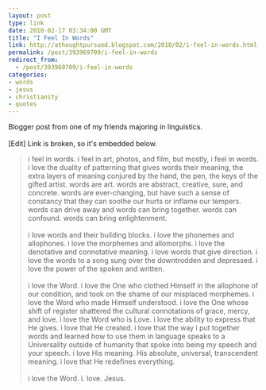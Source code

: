```yaml
---
layout: post
type: link
date: 2010-02-17 03:34:00 GMT
title: "I Feel In Words"
link: http://athoughtpursued.blogspot.com/2010/02/i-feel-in-words.html
permalink: /post/393969709/i-feel-in-words
redirect_from: 
  - /post/393969709/i-feel-in-words
categories:
- words
- jesus
- christianity
- quotes
---
```

Blogger post from one of my friends majoring in linguistics.<br>
<br>
[Edit] Link is broken, so it's embedded below.

<blockquote>i feel in words.  i feel in art, photos, and film, but mostly, i feel in words.  i love the duality of patterning that gives words their meaning, the extra layers of meaning conjured by the hand, the pen, the keys of the gifted artist.  words are art.  words are abstract, creative, sure, and concrete.  words are ever-changing, but have such a sense of constancy that they can soothe our hurts or inflame our tempers.  words can drive away and words can bring together. words can confound.  words can bring enlightenment.<br><br>
i love words and their building blocks.  i love the phonemes and allophones.  i love the morphemes and allomorphs.  i love the denotative and connotative meaning.  i love words that give direction.  i love the words to a song sung over the downtrodden and depressed.  i love the power of the spoken and written.<br><br>
i love the Word.  i love the One who clothed Himself in the allophone of our condition, and took on the shame of our misplaced morphemes.  i love the Word who made Himself understood.  i love the One whose shift of register shattered the cultural connotations of grace, mercy, and love.  i love the Word who is Love.  i love the ability to express that He gives.  i love that He created.  i love that the way i put together words and learned how to use them in language speaks to a Universality outside of humanity that spoke into being my speech and your speech.  i love His meaning.  His absolute, universal, transcendent meaning.  i love that He redefines everything.<br><br>
i love the Word.  i. love. Jesus.</blockquote>